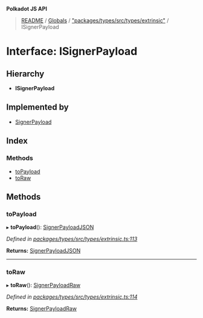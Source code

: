 **Polkadot JS API**

> [README](../README.md) / [Globals](../globals.md) / ["packages/types/src/types/extrinsic"](../modules/_packages_types_src_types_extrinsic_.md) / ISignerPayload

# Interface: ISignerPayload

## Hierarchy

* **ISignerPayload**

## Implemented by

* [SignerPayload](../classes/_packages_types_src_extrinsic_signerpayload_.signerpayload.md)

## Index

### Methods

* [toPayload](_packages_types_src_types_extrinsic_.isignerpayload.md#topayload)
* [toRaw](_packages_types_src_types_extrinsic_.isignerpayload.md#toraw)

## Methods

### toPayload

▸ **toPayload**(): [SignerPayloadJSON](_packages_types_src_types_extrinsic_.signerpayloadjson.md)

*Defined in [packages/types/src/types/extrinsic.ts:113](https://github.com/polkadot-js/api/blob/33c161f87/packages/types/src/types/extrinsic.ts#L113)*

**Returns:** [SignerPayloadJSON](_packages_types_src_types_extrinsic_.signerpayloadjson.md)

___

### toRaw

▸ **toRaw**(): [SignerPayloadRaw](_packages_types_src_types_extrinsic_.signerpayloadraw.md)

*Defined in [packages/types/src/types/extrinsic.ts:114](https://github.com/polkadot-js/api/blob/33c161f87/packages/types/src/types/extrinsic.ts#L114)*

**Returns:** [SignerPayloadRaw](_packages_types_src_types_extrinsic_.signerpayloadraw.md)
